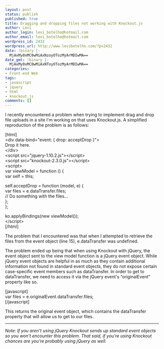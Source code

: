 ```yaml
---
layout: post
status: publish
published: true
title: Dragging and dropping files not working with Knockout.js
author: Levi
author_login: levi_botelho@hotmail.com
author_email: levi_botelho@hotmail.com
wordpress_id: 2432
wordpress_url: http://www.levibotelho.com/?p=2432
date: !binary |-
  MjAxMy0xMC0wMiAxNzoyOTozMyArMDIwMA==
date_gmt: !binary |-
  MjAxMy0xMC0wMiAxNToyOTozMyArMDIwMA==
categories:
- Front-end Web
tags:
- javascript
- jquery
- html
- knockout.js
comments: []
---
```

<p>I recently encountered a problem when trying to implement drag and drop file uploads in a site I'm working on that uses Knockout.js. A simplified reproduction of the problem is as follows:</p>
<p>[html]<br />
&lt;div data-bind=&quot;event: { drop: acceptDrop }&quot;&gt;<br />
    Drop it here.<br />
&lt;/div&gt;<br />
&lt;script src=&quot;jquery-1.10.2.js&quot;&gt;&lt;/script&gt;<br />
&lt;script src=&quot;knockout-2.3.0.js&quot;&gt;&lt;/script&gt;<br />
&lt;script&gt;<br />
    var viewModel = function () {<br />
        var self = this;</p>
<p>        self.acceptDrop = function (model, e) {<br />
            var files = e.dataTransfer.files;<br />
            // Do something with the files...<br />
        };<br />
    };</p>
<p>    ko.applyBindings(new viewModel());<br />
&lt;/script&gt;<br />
[/html]</p>
<p>The problem that I encountered was that when I attempted to retrieve the files from the event object (line 15), e.dataTransfer was undefined.</p>
<p>The problem ended up being that when using Knockout with jQuery, the event object sent to the view model function is a jQuery event object. While jQuery event objects are helpful in as much as they contain additional information not found in standard event objects, they do not expose certain case-specific event members such as dataTransfer. In order to get to dataTransfer, we need to access it via the jQuery event's “originalEvent” property like so.</p>
<p>[javascript]<br />
var files = e.originalEvent.dataTransfer.files;<br />
[/javascript]</p>
<p>This returns the original event object, which contains the dataTransfer property that will allow us to get to our files.</p>
<hr />
<p><em>Note: If you aren’t using jQuery Knockout sends up standard event objects so you won’t encounter this problem. That said, if you’re using Knockout chances are you’re probably using jQuery as well.</em></p>
